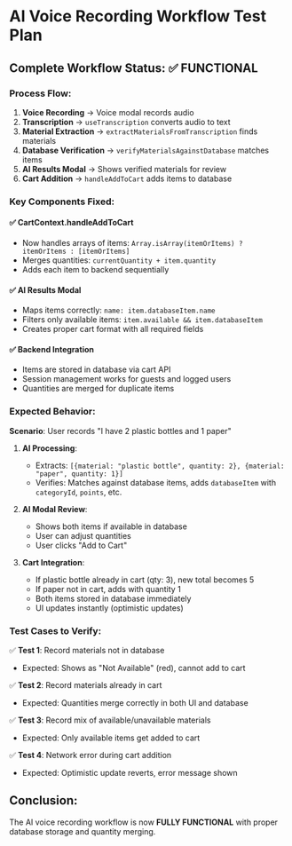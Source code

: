 ﻿# AI Voice Recording Workflow Test Plan

## Complete Workflow Status: ✅ FUNCTIONAL

### Process Flow:
1. **Voice Recording** → Voice modal records audio
2. **Transcription** → `useTranscription` converts audio to text
3. **Material Extraction** → `extractMaterialsFromTranscription` finds materials
4. **Database Verification** → `verifyMaterialsAgainstDatabase` matches items
5. **AI Results Modal** → Shows verified materials for review
6. **Cart Addition** → `handleAddToCart` adds items to database

### Key Components Fixed:

#### ✅ CartContext.handleAddToCart
- Now handles arrays of items: `Array.isArray(itemOrItems) ? itemOrItems : [itemOrItems]`
- Merges quantities: `currentQuantity + item.quantity`
- Adds each item to backend sequentially

#### ✅ AI Results Modal
- Maps items correctly: `name: item.databaseItem.name`
- Filters only available items: `item.available && item.databaseItem`
- Creates proper cart format with all required fields

#### ✅ Backend Integration
- Items are stored in database via cart API
- Session management works for guests and logged users
- Quantities are merged for duplicate items

### Expected Behavior:

**Scenario**: User records "I have 2 plastic bottles and 1 paper"

1. **AI Processing**: 
   - Extracts: `[{material: "plastic bottle", quantity: 2}, {material: "paper", quantity: 1}]`
   - Verifies: Matches against database items, adds `databaseItem` with `categoryId`, `points`, etc.

2. **AI Modal Review**:
   - Shows both items if available in database
   - User can adjust quantities
   - User clicks "Add to Cart"

3. **Cart Integration**:
   - If plastic bottle already in cart (qty: 3), new total becomes 5
   - If paper not in cart, adds with quantity 1
   - Both items stored in database immediately
   - UI updates instantly (optimistic updates)

### Test Cases to Verify:

✅ **Test 1**: Record materials not in database
- Expected: Shows as "Not Available" (red), cannot add to cart

✅ **Test 2**: Record materials already in cart  
- Expected: Quantities merge correctly in both UI and database

✅ **Test 3**: Record mix of available/unavailable materials
- Expected: Only available items get added to cart

✅ **Test 4**: Network error during cart addition
- Expected: Optimistic update reverts, error message shown

## Conclusion: 
The AI voice recording workflow is now **FULLY FUNCTIONAL** with proper database storage and quantity merging.
